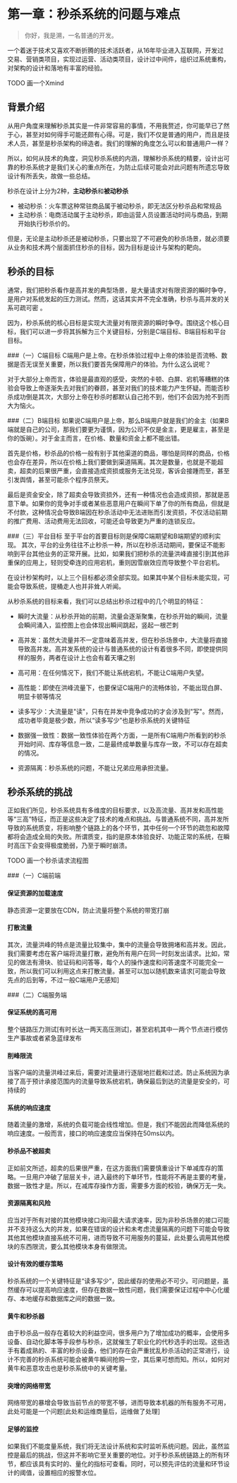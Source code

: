# 第一章：秒杀系统的问题与难点
> 你好，我是溯，一名普通的开发。

一个着迷于技术又喜欢不断折腾的技术活跃者，从16年毕业进入互联网，开发过交易、营销类项目，实现过运营、活动类项目，设计过中间件，组织过系统重构，对架构的设计和落地有丰富的经验。

TODO 画一个Xmind

## 背景介绍
从用户角度来理解秒杀其实是一件非常容易的事情，不用我赘述，你可能早已了然于心，甚至对如何得手可能还颇有心得。可是，我们不仅是普通的用户，而且是技术人员，甚至是秒杀架构的缔造者。我们的理解的角度怎么可以和普通用户一样？

所以，如何从技术的角度，洞见秒杀系统的内涵，理解秒杀系统的精要，设计出可靠的秒杀系统才是我们关心的重点所在，为防止后续可能会对此问题有所遗忘导致设计有所丢失，故做一些总结。

秒杀在设计上分为2种，**主动秒杀**和**被动秒杀**

- 被动秒杀：火车票这种常驻商品属于被动秒杀，即无法区分秒杀品和常规品
- 主动秒杀：电商活动属于主动秒杀，即由运营人员设置活动时间与商品，到期开始执行秒杀价的。

但是，无论是主动秒杀还是被动秒杀，只要出现了不可避免的秒杀场景，就必须要从业务和技术两个层面抓住秒杀的目标，因为目标是设计与架构的靶向。

## 秒杀的目标
通常，我们把秒杀看作是高并发的典型场景，是大量请求对有限资源的瞬时争夺，是用户对系统发起的压力测试。然而，这话其实并不完全准确，秒杀与高并发的关系可疏可密 。

因为，秒杀系统的核心目标是实现大流量对有限资源的瞬时争夺。围绕这个核心目标，我们可以进一步将其拆解为三个关键目标，分别是C端目标、B端目标和平台目标。

###（一）C端目标
C端用户是上帝。在秒杀体验过程中上帝的体验是否流畅、数据是否无误至关重要，所以我们要首先保障用户的体验。为什么这么说呢？

对于大部分上帝而言，体验是最直观的感受，突然的卡顿、白屏、宕机等糟糕的体验会导致上帝逐渐失去对我们的眷顾，甚至对我们的技术能力产生怀疑。而能否秒杀成功倒是其次，大部分上帝在秒杀时都默认自己抢不到，他们不会因为抢不到而大为恼火。

###（二）B端目标
如果说C端用户是上帝，那么B端用户就是我们的金主（如果B端就是自己的公司，那我们要更为谨慎，因为公司不仅是金主，更是雇主，甚至是你的饭碗）。对于金主而言，在价格、数量和资金上都不能出错。

首先是价格，秒杀品的价格一般有别于其他渠道的商品，哪怕是同样的商品，价格也会存在差异，所以在价格上我们要做到渠道隔离。其次是数量，也就是不能超卖，超卖的后果很严重，会直接造成资损或服务无法兑现，客诉会接踵而至，甚至引发舆情，甚至可能杀个程序员祭天。

最后是资金安全，除了超卖会导致资损外，还有一种情况也会造成资损，那就是恶意下单。如果你的竞争对手或者某些恶意用户在瞬间下单了你的所有商品，但就是不付款，这种情况会导致B端因在秒杀活动中无法进账而引发资损，不仅活动前期的推广费用、活动费用无法回收，可能还会导致更为严重的连锁反应。

###（三）平台目标
至于平台的首要目标则是保障C端期望和B端期望的顺利实现。 其次，平台的业务往往不止秒杀一种，所以在秒杀活动期间，要保证不能影响到平台其他业务的正常开展。比如，如果我们把秒杀的流量洪峰直接引到其他非重保的应用上，轻则受牵连的应用宕机，重则因雪崩效应而导致整个平台宕机。

在设计秒架构时，以上三个目标都必须全部实现。如果其中某个目标未能实现，可能会导致系统，提桶走人也并非耸人听闻。

从秒杀系统的目标来看，我们可以总结出秒杀过程中的几个明显的特征：

- 瞬时大流量：从秒杀开始的前期，流量会逐渐聚集，在秒杀开始的瞬间，流量会瞬间涌入，监控图上也会体现出瞬间跳起，竖起一根芒刺

- 高并发：虽然大流量并不一定意味着高并发，但在秒杀场景中，大流量将直接导致高并发。高并发系统的设计与普通系统的设计有着很多不同，即使提供同样的服务，两者在设计上也会有着天壤之别

- 高可用：在任何情况下，我们不能让系统宕机，不能让C端用户失望。
- 高性能：即使在洪峰流量下，也要保证C端用户的流畅体验，不能出现白屏、明显卡顿等情况
- 读多写少：大流量是"读"，只有在并发中竞争成功的才会涉及到"写"。然而，成功者毕竟是极少数，所以“读多写少”也是秒杀系统的关键特征
- 数据强一致性：数据一致性体验在两个方面，一是所有C端用户所看到的秒杀开始时间、库存等信息一致，二是最终成单数量与库存一致，不可以存在超卖的情况。
- 资源隔离：秒杀系统的问题，不能让兄弟应用承担流量。

## 秒杀系统的挑战
正如我们所见，秒杀系统具有多维度的目标要求，以及高流量、高并发和高性能等“三高”特征，而正是这些决定了技术的难点和挑战。与普通系统不同，高并发所导致的系统质变，将影响整个链路上的各个环节，其中任何一个环节的疏忽和故障都将会造成全局的失败。所谓质变，指的是原本体验良好、功能正常的系统，在瞬时高压下会变得极度脆弱，乃至于瞬时崩溃。

TODO 画一个秒杀请求流程图

###（一）C端前端
#### 保证资源的加载速度
静态资源一定要放在CDN，防止流量将整个系统的带宽打崩
#### 打散流量
其次，流量洪峰的特点是流量比较集中，集中的流量会导致拥堵和高并发。因此，我们需要考虑在客户端将流量打散，避免所有用户在同一时刻发出请求。比如，常见的做法有滑块、验证码和问答等，每个人的操作速度和问答速度不可能完全一致，所以我们可以利用这点来打散流量。甚至可以加以随机数来请求[可能会导致先点的后到等，不过一般C端用户无感知]

###（二）C端服务端
#### 保证系统的高可用
整个链路压力测试[有时长达一两天高压测试]，甚至宕机其中一两个节点进行模仿生产事故或者紧急蓝绿发布
#### 削峰限流
当客户端的流量洪峰过来后，需要对流量进行逐层地拦截和过滤。防止系统因为承接了高于预计承接范围内的流量导致系统宕机，确保最后到达的流量是安全的，可持续的
#### 系统的响应速度
随着流量的激增，系统的负载可能会线性增加。但是，我们不能因此而降低系统的响应速度。一般而言，接口的响应速度应当保持在50ms以内。
#### 秒杀品不被超卖
正如前文所述，超卖的后果很严重，在这方面我们需要慎重设计下单减库存的策略。一旦用户冲破了层层关卡，进入最终的下单环节，性能将不再是主要的考量，数据一致性才是。所以，在减库存操作方面，需要多方面的校验，确保万无一失。
#### 资源隔离和风险
应当对于所有对接的其他模块接口询问最大请求速率，因为非秒杀场景的接口可能并不支持这么大的并发，如果在错误的设计和未考虑流量隔离的问题下可能会导致其他其他模块直接系统不可用，进而导致不可用服务的蔓延，此处要么调用其他模块的东西限流，要么其他模块本身有做限流。
#### 设计有效的缓存策略
秒杀系统的一个关键特征是“读多写少”，因此缓存的使用必不可少。可问题是，虽然缓存可以提高响应速度，但存在数据一致性问题，我们需要保证过程中中心化缓存、本地缓存和数据库之间的数据一致。
#### 黄牛和秒杀器
由于秒杀品一般存在着较大的利益空间，很多用户为了增加成功的概率，会使用多设备、自动化脚本等手段参与秒杀，这就催生了职业化的代秒选手的出现。这些选手有着成熟的、丰富的秒杀设备，他们的存在会严重扰乱秒杀活动的正常进行，设计不完善的秒杀系统可能会被黄牛瞬间抢购一空，其后果可想而知。所以，如何对黄牛和恶意攻击也是秒杀系统中的关键考量。
#### 突增的网络带宽
网络带宽的暴增会导致当前节点的带宽不够，进而导致本机器的所有服务不可用，此处可能是一个问题[此处和运维商量后，运维做了处理]
#### 足够的监控
如果我们不能度量系统，我们将无法设计系统和实时监听系统问题。因此，虽然监控是最后的挑战，但这并不影响它至关重要的地位。对于秒杀系统链路上的所有环节，都应该具有实时的、量化的指标可查看。同时，可以预先评估的流量和环节设计的阈值，设置相应的报警水位。

